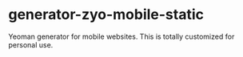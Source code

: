# generator-zyo-mobile-static
Yeoman generator for mobile websites. This is totally customized for personal use.
